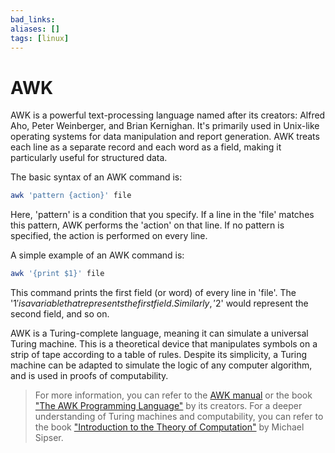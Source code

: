 ```yaml
---
bad_links: 
aliases: []
tags: [linux]
---
```

# AWK

AWK is a powerful text-processing language named after its creators: Alfred Aho, Peter Weinberger, and Brian Kernighan. It's primarily used in Unix-like operating systems for data manipulation and report generation. AWK treats each line as a separate record and each word as a field, making it particularly useful for structured data.

The basic syntax of an AWK command is:

```bash
awk 'pattern {action}' file
```

Here, 'pattern' is a condition that you specify. If a line in the 'file' matches this pattern, AWK performs the 'action' on that line. If no pattern is specified, the action is performed on every line.

A simple example of an AWK command is:

```bash
awk '{print $1}' file
```

This command prints the first field (or word) of every line in 'file'. The '$1' is a variable that represents the first field. Similarly, '$2' would represent the second field, and so on.

AWK is a Turing-complete language, meaning it can simulate a universal Turing machine. This is a theoretical device that manipulates symbols on a strip of tape according to a table of rules. Despite its simplicity, a Turing machine can be adapted to simulate the logic of any computer algorithm, and is used in proofs of computability.

> For more information, you can refer to the [AWK manual](https://www.gnu.org/software/gawk/manual/gawk.html) or the book ["The AWK Programming Language"](https://www.amazon.com/AWK-Programming-Language-Alfred-Aho/dp/020107981X) by its creators. For a deeper understanding of Turing machines and computability, you can refer to the book ["Introduction to the Theory of Computation"](https://www.amazon.com/Introduction-Theory-Computation-Michael-Sipser/dp/113318779X) by Michael Sipser.